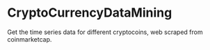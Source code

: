 # CryptoCurrencyDataMining
Get the time series data for different cryptocoins, web scraped from coinmarketcap.
